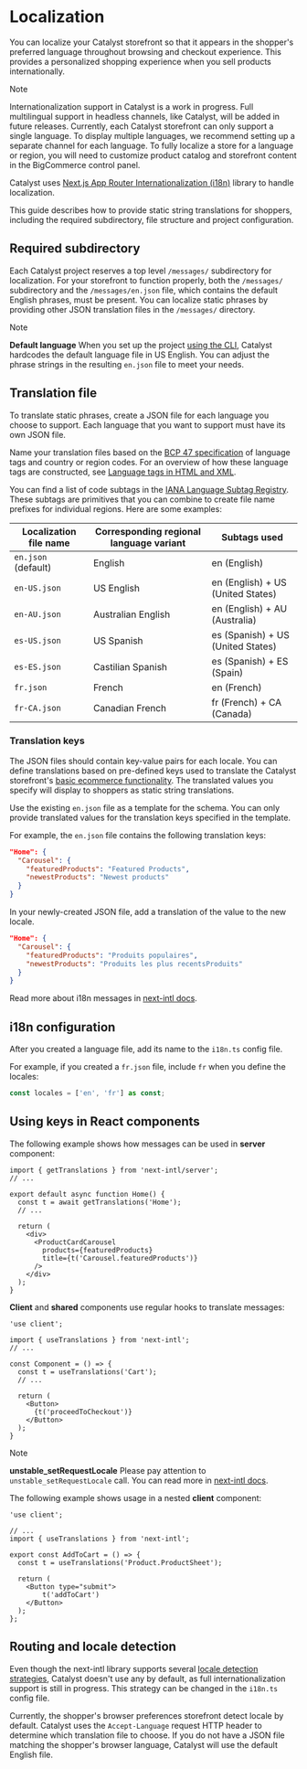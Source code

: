 # Localization

You can localize your Catalyst storefront so that it appears in the shopper's preferred language throughout browsing and checkout experience.
This provides a personalized shopping experience when you sell products internationally.

> [!NOTE]
> Internationalization support in Catalyst is a work in progress. Full multilingual support in headless channels, like Catalyst, will be added in future releases.
> Currently, each Catalyst storefront can only support a single language. To display multiple languages, we recommend setting up a separate channel for each language.
> To fully localize a store for a language or region, you will need to customize product catalog and storefront content in the BigCommerce control panel.

Catalyst uses [Next.js App Router Internationalization (i18n)](https://next-intl-docs.vercel.app/docs/getting-started/app-router) library to handle localization.

This guide describes how to provide static string translations for shoppers, including the required subdirectory, file structure and project configuration.

## Required subdirectory

Each Catalyst project reserves a top level `/messages/` subdirectory for localization.
For your storefront to function properly, both the `/messages/` subdirectory and the `/messages/en.json` file, which contains the default English phrases, must be present.
You can localize static phrases by providing other JSON translation files in the `/messages/` directory.

> [!NOTE]
> **Default language**
> When you set up the project [using the CLI](https://www.catalyst.dev/docs/cli), Catalyst hardcodes the default language file in US English. You can adjust the phrase strings in the resulting `en.json` file to meet your needs.

## Translation file

To translate static phrases, create a JSON file for each language you choose to support. Each language that you want to support must have its own JSON file.

Name your translation files based on the [BCP 47 specification](https://tools.ietf.org/html/bcp47) of language tags and country or region codes. For an overview of how these language tags are constructed, see [Language tags in HTML and XML](http://www.w3.org/International/articles/language-tags/).

You can find a list of code subtags in the [IANA Language Subtag Registry](http://www.iana.org/assignments/language-subtag-registry). These subtags are primitives that you can combine to create file name prefixes for individual regions. Here are some examples:

| Localization file name | Corresponding regional language variant | Subtags used |
| ----------- | ----------- | ----------- |
| `en.json` (default) | English | en (English) |
| `en-US.json` | US English | en (English) + US (United States) |
| `en-AU.json` | Australian English | en (English) + AU (Australia) |
| `es-US.json` | US Spanish | es (Spanish) + US (United States) |
| `es-ES.json` | Castilian Spanish | es (Spanish) + ES (Spain) |
| `fr.json` | French | en (French) |
| `fr-CA.json` | Canadian French | fr (French) + CA (Canada) |

### Translation keys

The JSON files should contain key-value pairs for each locale. You can define translations based on pre-defined keys used to translate the Catalyst storefront's [basic ecommerce functionality](https://www.catalyst.dev/docs#ecommerce-functionality). The translated values you specify will display to shoppers as static string translations.

Use the existing `en.json` file as a template for the schema. You can only provide translated values for the translation keys specified in the template.

For example, the `en.json` file contains the following translation keys:

```json
"Home": {
  "Carousel": {
    "featuredProducts": "Featured Products",
    "newestProducts": "Newest products"
  }
}
```

In your newly-created JSON file, add a translation of the value to the new locale.

```json
"Home": {
  "Carousel": {
    "featuredProducts": "Produits populaires",
    "newestProducts": "Produits les plus recentsProduits"
  }
}
```

Read more about i18n messages in [next-intl docs](https://next-intl-docs.vercel.app/docs/usage/messages).

## i18n configuration

After you created a language file, add its name to the `i18n.ts` config file.

For example, if you created a `fr.json` file, include `fr` when you define the locales:

```ts
const locales = ['en', 'fr'] as const;
```

## Using keys in React components

The following example shows how messages can be used in **server** component:

```tsx
import { getTranslations } from 'next-intl/server';
// ...

export default async function Home() {
  const t = await getTranslations('Home');
  // ...

  return (
    <div>
      <ProductCardCarousel
        products={featuredProducts}
        title={t('Carousel.featuredProducts')}
      />
    </div>
  );
}
```

**Client** and **shared** components use regular hooks to translate messages:

```tsx
'use client';

import { useTranslations } from 'next-intl';
// ...

const Component = () => {
  const t = useTranslations('Cart');
  // ...

  return (
    <Button>
      {t('proceedToCheckout')}
    </Button>
  );
}
```

> [!NOTE]
> **unstable_setRequestLocale**
> Please pay attention to `unstable_setRequestLocale` call. You can read more in [next-intl docs](https://next-intl-docs.vercel.app/docs/getting-started/app-router#add-unstable_setrequestlocale-to-all-layouts-and-pages).

The following example shows usage in a nested **client** component:

```tsx
'use client';

// ...
import { useTranslations } from 'next-intl';

export const AddToCart = () => {
  const t = useTranslations('Product.ProductSheet');

  return (
    <Button type="submit">
        t('addToCart')
    </Button>
  );
};
```

## Routing and locale detection

Even though the next-intl library supports several [locale detection strategies](https://next-intl-docs.vercel.app/docs/routing/middleware#strategies), Catalyst doesn't use any by default, as full internationalization support is still in progress. This strategy can be changed in the `i18n.ts` config file.

Currently, the shopper's browser preferences storefront detect locale by default. Catalyst uses the `Accept-Language` request HTTP header to determine which translation file to choose. If you do not have a JSON file matching the shopper's browser language, Catalyst will use the default English file.
